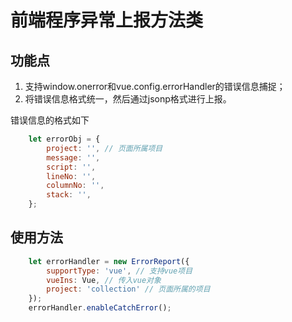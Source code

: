 # 前端程序异常上报方法类

## 功能点

1. 支持window.onerror和vue.config.errorHandler的错误信息捕捉；
2. 将错误信息格式统一，然后通过jsonp格式进行上报。

错误信息的格式如下
```javascript
	let errorObj = {
        project: '', // 页面所属项目
    	message: '',
    	script: '',
    	lineNo: '',
    	columnNo: '',
        stack: '',
    };
```
## 使用方法

```javascript
    let errorHandler = new ErrorReport({
        supportType: 'vue', // 支持vue项目
        vueIns: Vue, // 传入vue对象
        project: 'collection' // 页面所属的项目
    });
	errorHandler.enableCatchError();
```
